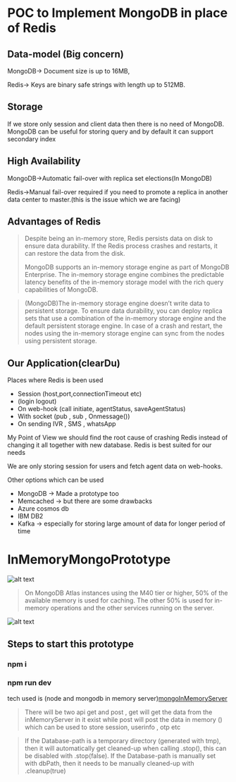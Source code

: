 # POC to Implement MongoDB in place of Redis

## Data-model (Big concern)

MongoDB-> Document size is up to 16MB,

Redis-> Keys are binary safe strings with length up to 512MB.

## Storage

If we store only session and client data then there is no need of MongoDB.
MongoDB can be useful for storing query and by default it can support secondary index

## High Availability

MongoDB->Automatic fail-over with replica set elections(In MongoDB)

Redis->Manual fail-over required if you need to promote a replica in another data center to master.(this is the issue which we are facing)

## Advantages of Redis
>Despite being an in-memory store, Redis persists data on disk to ensure data durability. If the Redis process crashes and restarts, it can restore the data from the disk.
>
> MongoDB supports an in-memory storage engine as part of MongoDB Enterprise. The in-memory storage engine combines the predictable latency benefits of the in-memory storage model with the rich query capabilities of MongoDB.

> (MongoDB)The in-memory storage engine doesn’t write data to persistent storage. To ensure data durability, you can deploy replica sets that use a combination of the in-memory storage engine and the default persistent storage engine. In case of a crash and restart, the nodes using the in-memory storage engine can sync from the nodes using persistent storage.


## Our Application(clearDu)

Places where Redis is been used

- Session (host,port,connectionTimeout etc)
- (login logout)
- On web-hook (call initiate, agentStatus, saveAgentStatus)
- With socket (pub , sub , Onmessage())
- On sending IVR , SMS , whatsApp

My Point of View
we should find the root cause of crashing Redis instead of changing it all together with new database. Redis is best suited for our needs

We are only storing session for users and fetch agent data on web-hooks.

Other options which can be used

- MongoDB -> Made a prototype too
- Memcached -> but there are some drawbacks
- Azure cosmos db
- IBM DB2
- Kafka -> especially for storing large amount of data for longer period of time

# InMemoryMongoPrototype

![alt text](https://webimages.mongodb.com/_com_assets/cms/kt0j5x9w036qcrckg-replica-set-in-memory.png.png?auto=format%252Ccompress)

> On MongoDB Atlas instances using the M40 tier or higher, 50% of the available memory is used for caching. The other 50% is used for in-memory operations and the other services running on the server.

![alt text](https://webimages.mongodb.com/_com_assets/cms/kt0jd5lvn4u1daaq7-wiredtiger-cache.png.png?auto=format%252Ccompress)

## Steps to start this prototype

### npm i

### npm run dev

tech used is (node and mongodb in memory server)[mongoInMemoryServer](https://github.com/tecxar-prashant-rawal/InMemoryMongoTest/tree/master)

> There will be two api get and post , get will get the data from the inMemoryServer in it exist while post will post the data in memory () which can be used to store session, userinfo , otp etc

> If the Database-path is a temporary directory (generated with tmp), then it will automatically get cleaned-up when calling .stop(), this can be disabled with .stop(false).
> If the Database-path is manually set with dbPath, then it needs to be manually cleaned-up with .cleanup(true)
